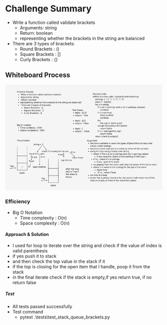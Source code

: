 # Challenge Summary
- Write a function called validate brackets
  - Arguments: string
  - Return: boolean
  - representing whether the brackets in the string are balanced
- There are 3 types of brackets:
  - Round Brackets : ()
  - Square Brackets : []
  - Curly Brackets : {}

## Whiteboard Process
![validate_brackets](valid_paren.png)


### Efficiency
- Big O Notation 
  - Time complexity : O(n) 
  - Space complexity : O(n)


#### Approach & Solution
- I used for loop to iterate over the string and check if the value of index is valid parenthesis
- if yes push it to stack 
- and then check the top value in the stack if it 
- if the top is closing for the open item that I handle, poop it from the stack
- in the final iterate check if the stack is empty,if yes return true, if no return false


##### Test 
- All tests passed successfully
- Test command 
  - pytest .\tests\test_stack_queue_brackets.py
